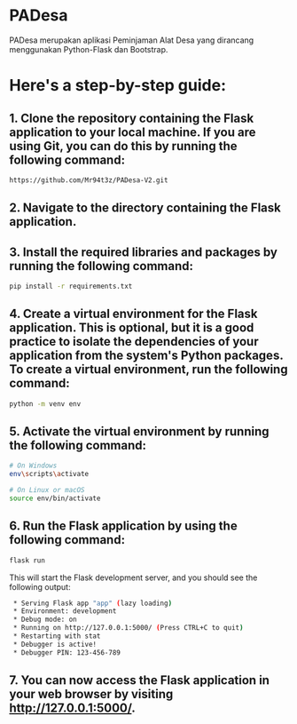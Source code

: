 # PADesa
PADesa merupakan aplikasi Peminjaman Alat Desa yang dirancang menggunakan Python-Flask dan Bootstrap.

# Here's a step-by-step guide:

## 1. Clone the repository containing the Flask application to your local machine. If you are using Git, you can do this by running the following command:

```bash
https://github.com/Mr94t3z/PADesa-V2.git
```

## 2. Navigate to the directory containing the Flask application.
## 3. Install the required libraries and packages by running the following command:

```bash
pip install -r requirements.txt
```

## 4. Create a virtual environment for the Flask application. This is optional, but it is a good practice to isolate the dependencies of your application from the system's Python packages. To create a virtual environment, run the following command:

```bash
python -m venv env
```

## 5. Activate the virtual environment by running the following command:

```bash
# On Windows
env\scripts\activate

# On Linux or macOS
source env/bin/activate
```

## 6. Run the Flask application by using the following command:

```bash
flask run
```

This will start the Flask development server, and you should see the following output:

```bash
 * Serving Flask app "app" (lazy loading)
 * Environment: development
 * Debug mode: on
 * Running on http://127.0.0.1:5000/ (Press CTRL+C to quit)
 * Restarting with stat
 * Debugger is active!
 * Debugger PIN: 123-456-789
```

## 7. You can now access the Flask application in your web browser by visiting http://127.0.0.1:5000/. 
